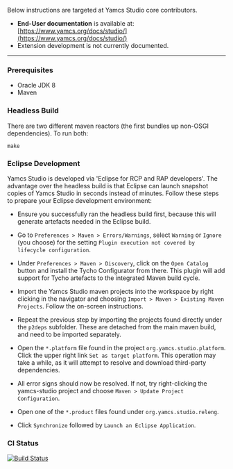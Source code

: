 Below instructions are targeted at Yamcs Studio core contributors.

* **End-User documentation** is available at: [https://www.yamcs.org/docs/studio/](https://www.yamcs.org/docs/studio/)
* Extension development is not currently documented.

---

### Prerequisites
* Oracle JDK 8
* Maven


### Headless Build

There are two different maven reactors (the first bundles up non-OSGI dependencies). To run both:

```
make
```


### Eclipse Development

Yamcs Studio is developed via 'Eclipse for RCP and RAP developers'. The advantage over the headless build is that Eclipse can launch snapshot copies of Yamcs Studio in seconds instead of minutes. Follow these steps to prepare your Eclipse development environment:

- Ensure you successfully ran the headless build first, because this will generate artefacts needed in the Eclipse build.

- Go to `Preferences > Maven > Errors/Warnings`, select `Warning` or `Ignore` (you choose) for the setting `Plugin execution not covered by lifecycle configuration`.

- Under `Preferences > Maven > Discovery`, click on the `Open Catalog` button and install the Tycho Configurator from there. This plugin will add support for Tycho artefacts to the integrated Maven build cycle.

- Import the Yamcs Studio maven projects into the workspace by right clicking in the navigator and choosing `Import > Maven > Existing Maven Projects`. Follow the on-screen instructions.

- Repeat the previous step by importing the projects found directly under the `p2deps` subfolder. These are detached from the main maven build, and need to be imported separately.

- Open the `*.platform` file found in the project `org.yamcs.studio.platform`. Click the upper right link `Set as target platform`. This operation may take a while, as it will attempt to resolve and download third-party dependencies.

- All error signs should now be resolved. If not, try right-clicking the yamcs-studio project and choose `Maven > Update Project Configuration`.

- Open one of the `*.product` files found under `org.yamcs.studio.releng`.

- Click `Synchronize` followed by `Launch an Eclipse Application`.


### CI Status

[![Build Status](https://travis-ci.org/yamcs/yamcs-studio.svg?branch=master)](https://travis-ci.org/yamcs/yamcs-studio)
